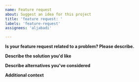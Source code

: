```yaml
---
name: Feature request
about: Suggest an idea for this project
title: 'feature request: '
labels: 'feature-request'
assignees: 'aljabadi'

---
```


**Is your feature request related to a problem? Please describe.**
<!--
Description of what the problem is. Ex. I'm always frustrated when [...]
-->

**Describe the solution you'd like**
<!--
What you want to happen.
-->

**Describe alternatives you've considered**
<!--
Description of any alternative solutions or features you've considered.
-->

**Additional context**
<!--
Add any other context or screenshots about the feature request here.
-->
